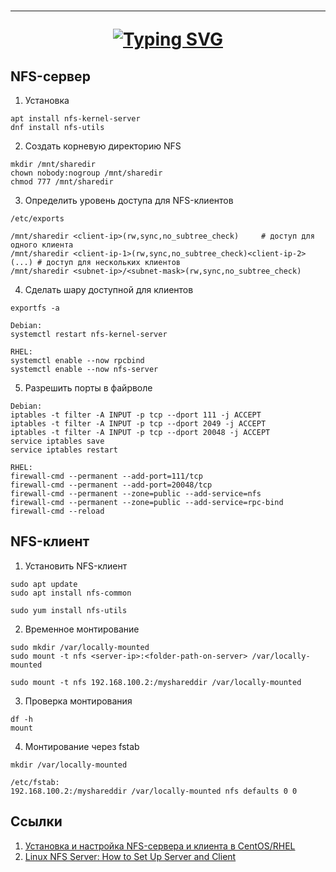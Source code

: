 <h1 align="center">
<hr>
<a href="https://git.io/typing-svg"><img src="https://readme-typing-svg.herokuapp.com?font=Cascadia+Code&size=25&pause=10000&color=E63946&center=true&width=435&lines=NFS" alt="Typing SVG" /></a>
</h1>

## NFS-сервер
1. Установка
```
apt install nfs-kernel-server
dnf install nfs-utils
```
2. Создать корневую директорию NFS
```
mkdir /mnt/sharedir
chown nobody:nogroup /mnt/sharedir
chmod 777 /mnt/sharedir
```
3. Определить уровень доступа для NFS-клиентов
```
/etc/exports

/mnt/sharedir <client-ip>(rw,sync,no_subtree_check)     # доступ для одного клиента
/mnt/sharedir <client-ip-1>(rw,sync,no_subtree_check)<client-ip-2>(...) # доступ для нескольких клиентов
/mnt/sharedir <subnet-ip>/<subnet-mask>(rw,sync,no_subtree_check)
```
4. Сделать шару доступной для клиентов
```
exportfs -a

Debian:
systemctl restart nfs-kernel-server

RHEL:
systemctl enable --now rpcbind
systemctl enable --now nfs-server
```
5. Разрешить порты в файрволе
```
Debian:
iptables -t filter -A INPUT -p tcp --dport 111 -j ACCEPT
iptables -t filter -A INPUT -p tcp --dport 2049 -j ACCEPT
iptables -t filter -A INPUT -p tcp --dport 20048 -j ACCEPT
service iptables save
service iptables restart

RHEL:
firewall-cmd --permanent --add-port=111/tcp
firewall-cmd --permanent --add-port=20048/tcp
firewall-cmd --permanent --zone=public --add-service=nfs
firewall-cmd --permanent --zone=public --add-service=rpc-bind
firewall-cmd --reload
```

## NFS-клиент
1. Установить NFS-клиент
```
sudo apt update
sudo apt install nfs-common

sudo yum install nfs-utils
```
2. Временное монтирование
```
sudo mkdir /var/locally-mounted
sudo mount -t nfs <server-ip>:<folder-path-on-server> /var/locally-mounted

sudo mount -t nfs 192.168.100.2:/myshareddir /var/locally-mounted
```
3. Проверка монтирования
```
df -h
mount
```
4. Монтирование через fstab
```
mkdir /var/locally-mounted

/etc/fstab:
192.168.100.2:/myshareddir /var/locally-mounted nfs defaults 0 0
```

## Ссылки
1. [Установка и настройка NFS-сервера и клиента в CentOS/RHEL](https://winitpro.ru/index.php/2020/06/05/ustanovka-nastrojka-nfs-servera-i-klienta-linux/?ysclid=l8uip2acfw511688769)
2. [Linux NFS Server: How to Set Up Server and Client](https://cloud.netapp.com/blog/azure-anf-blg-linux-nfs-server-how-to-set-up-server-and-client)